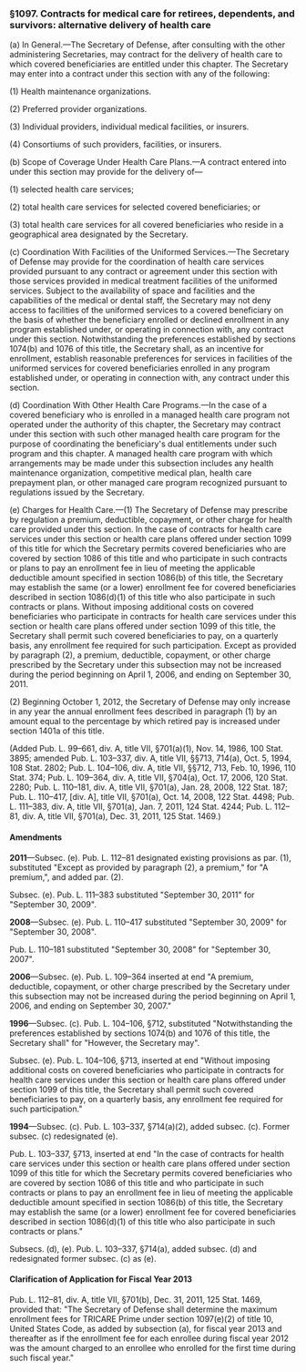 ### §1097. Contracts for medical care for retirees, dependents, and survivors: alternative delivery of health care ###

(a) In General.—The Secretary of Defense, after consulting with the other administering Secretaries, may contract for the delivery of health care to which covered beneficiaries are entitled under this chapter. The Secretary may enter into a contract under this section with any of the following:

(1) Health maintenance organizations.

(2) Preferred provider organizations.

(3) Individual providers, individual medical facilities, or insurers.

(4) Consortiums of such providers, facilities, or insurers.

(b) Scope of Coverage Under Health Care Plans.—A contract entered into under this section may provide for the delivery of—

(1) selected health care services;

(2) total health care services for selected covered beneficiaries; or

(3) total health care services for all covered beneficiaries who reside in a geographical area designated by the Secretary.

(c) Coordination With Facilities of the Uniformed Services.—The Secretary of Defense may provide for the coordination of health care services provided pursuant to any contract or agreement under this section with those services provided in medical treatment facilities of the uniformed services. Subject to the availability of space and facilities and the capabilities of the medical or dental staff, the Secretary may not deny access to facilities of the uniformed services to a covered beneficiary on the basis of whether the beneficiary enrolled or declined enrollment in any program established under, or operating in connection with, any contract under this section. Notwithstanding the preferences established by sections 1074(b) and 1076 of this title, the Secretary shall, as an incentive for enrollment, establish reasonable preferences for services in facilities of the uniformed services for covered beneficiaries enrolled in any program established under, or operating in connection with, any contract under this section.

(d) Coordination With Other Health Care Programs.—In the case of a covered beneficiary who is enrolled in a managed health care program not operated under the authority of this chapter, the Secretary may contract under this section with such other managed health care program for the purpose of coordinating the beneficiary's dual entitlements under such program and this chapter. A managed health care program with which arrangements may be made under this subsection includes any health maintenance organization, competitive medical plan, health care prepayment plan, or other managed care program recognized pursuant to regulations issued by the Secretary.

(e) Charges for Health Care.—(1) The Secretary of Defense may prescribe by regulation a premium, deductible, copayment, or other charge for health care provided under this section. In the case of contracts for health care services under this section or health care plans offered under section 1099 of this title for which the Secretary permits covered beneficiaries who are covered by section 1086 of this title and who participate in such contracts or plans to pay an enrollment fee in lieu of meeting the applicable deductible amount specified in section 1086(b) of this title, the Secretary may establish the same (or a lower) enrollment fee for covered beneficiaries described in section 1086(d)(1) of this title who also participate in such contracts or plans. Without imposing additional costs on covered beneficiaries who participate in contracts for health care services under this section or health care plans offered under section 1099 of this title, the Secretary shall permit such covered beneficiaries to pay, on a quarterly basis, any enrollment fee required for such participation. Except as provided by paragraph (2), a premium, deductible, copayment, or other charge prescribed by the Secretary under this subsection may not be increased during the period beginning on April 1, 2006, and ending on September 30, 2011.

(2) Beginning October 1, 2012, the Secretary of Defense may only increase in any year the annual enrollment fees described in paragraph (1) by an amount equal to the percentage by which retired pay is increased under section 1401a of this title.

(Added Pub. L. 99–661, div. A, title VII, §701(a)(1), Nov. 14, 1986, 100 Stat. 3895; amended Pub. L. 103–337, div. A, title VII, §§713, 714(a), Oct. 5, 1994, 108 Stat. 2802; Pub. L. 104–106, div. A, title VII, §§712, 713, Feb. 10, 1996, 110 Stat. 374; Pub. L. 109–364, div. A, title VII, §704(a), Oct. 17, 2006, 120 Stat. 2280; Pub. L. 110–181, div. A, title VII, §701(a), Jan. 28, 2008, 122 Stat. 187; Pub. L. 110–417, [div. A], title VII, §701(a), Oct. 14, 2008, 122 Stat. 4498; Pub. L. 111–383, div. A, title VII, §701(a), Jan. 7, 2011, 124 Stat. 4244; Pub. L. 112–81, div. A, title VII, §701(a), Dec. 31, 2011, 125 Stat. 1469.)

#### Amendments ####

**2011**—Subsec. (e). Pub. L. 112–81 designated existing provisions as par. (1), substituted "Except as provided by paragraph (2), a premium," for "A premium,", and added par. (2).

Subsec. (e). Pub. L. 111–383 substituted "September 30, 2011" for "September 30, 2009".

**2008**—Subsec. (e). Pub. L. 110–417 substituted "September 30, 2009" for "September 30, 2008".

Pub. L. 110–181 substituted "September 30, 2008" for "September 30, 2007".

**2006**—Subsec. (e). Pub. L. 109–364 inserted at end "A premium, deductible, copayment, or other charge prescribed by the Secretary under this subsection may not be increased during the period beginning on April 1, 2006, and ending on September 30, 2007."

**1996**—Subsec. (c). Pub. L. 104–106, §712, substituted "Notwithstanding the preferences established by sections 1074(b) and 1076 of this title, the Secretary shall" for "However, the Secretary may".

Subsec. (e). Pub. L. 104–106, §713, inserted at end "Without imposing additional costs on covered beneficiaries who participate in contracts for health care services under this section or health care plans offered under section 1099 of this title, the Secretary shall permit such covered beneficiaries to pay, on a quarterly basis, any enrollment fee required for such participation."

**1994**—Subsec. (c). Pub. L. 103–337, §714(a)(2), added subsec. (c). Former subsec. (c) redesignated (e).

Pub. L. 103–337, §713, inserted at end "In the case of contracts for health care services under this section or health care plans offered under section 1099 of this title for which the Secretary permits covered beneficiaries who are covered by section 1086 of this title and who participate in such contracts or plans to pay an enrollment fee in lieu of meeting the applicable deductible amount specified in section 1086(b) of this title, the Secretary may establish the same (or a lower) enrollment fee for covered beneficiaries described in section 1086(d)(1) of this title who also participate in such contracts or plans."

Subsecs. (d), (e). Pub. L. 103–337, §714(a), added subsec. (d) and redesignated former subsec. (c) as (e).

#### Clarification of Application for Fiscal Year 2013 ####

Pub. L. 112–81, div. A, title VII, §701(b), Dec. 31, 2011, 125 Stat. 1469, provided that: "The Secretary of Defense shall determine the maximum enrollment fees for TRICARE Prime under section 1097(e)(2) of title 10, United States Code, as added by subsection (a), for fiscal year 2013 and thereafter as if the enrollment fee for each enrollee during fiscal year 2012 was the amount charged to an enrollee who enrolled for the first time during such fiscal year."